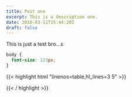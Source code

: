 ```yaml
---
title: Post one
excerpt: This is a description one.
date: 2018-03-11T15:44:20Z
draft: false
---
```



This is just a test bro...s

```css
body {
  font-size: 123px;
}
```

{{< highlight html "linenos=table,hl_lines=3 5" >}}
<head>
  <meta charset="UTF-8">
  <meta name="viewport" content="width=device-width, initial-scale=1.0">
  <meta http-equiv="X-UA-Compatible" content="ie=edge">
  <title>Document</title>
</head>
{{< / highlight >}}
